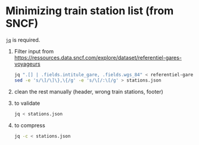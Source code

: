 # Minimizing train station list (from SNCF)

[`jq`](https://jqlang.github.io/jq/) is required.  

1. Filter input from https://ressources.data.sncf.com/explore/dataset/referentiel-gares-voyageurs 

    ```bash
    jq ".[] | .fields.intitule_gare, .fields.wgs_84" < referentiel-gares-voyageurs.json |\
    sed -e 's/\]/\]\},\{/g' -e 's/\[/:\[/g' > stations.json
    ```

2. clean the rest manually (header, wrong train stations, footer)

3. to validate

    ```bash
    jq < stations.json
    ```

4. to compress

    ```bash
    jq -c < stations.json
    ```
